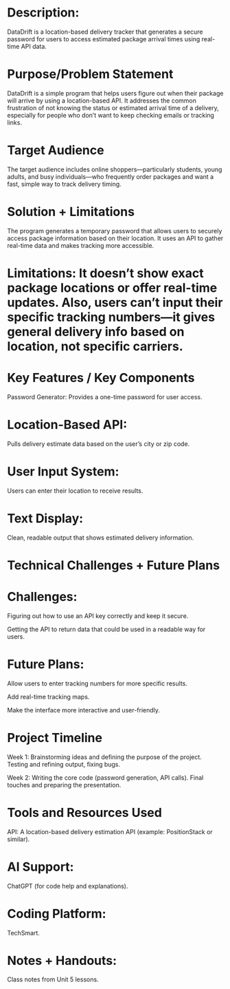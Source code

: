 # Description: 
DataDrift is a location-based delivery tracker that generates a secure password for users to access estimated package arrival times using real-time API data.

# Purpose/Problem Statement
DataDrift is a simple program that helps users figure out when their package will arrive by using a location-based API. It addresses the common frustration of not knowing the status or estimated arrival time of a delivery, especially for people who don’t want to keep checking emails or tracking links.

# Target Audience
The target audience includes online shoppers—particularly students, young adults, and busy individuals—who frequently order packages and want a fast, simple way to track delivery timing.

# Solution + Limitations
The program generates a temporary password that allows users to securely access package information based on their location. It uses an API to gather real-time data and makes tracking more accessible.
# Limitations: It doesn’t show exact package locations or offer real-time updates. Also, users can’t input their specific tracking numbers—it gives general delivery info based on location, not specific carriers.

# Key Features / Key Components
Password Generator: Provides a one-time password for user access.

# Location-Based API: 
Pulls delivery estimate data based on the user’s city or zip code.

# User Input System: 
Users can enter their location to receive results.

# Text Display:
Clean, readable output that shows estimated delivery information.

# Technical Challenges + Future Plans
# Challenges:

Figuring out how to use an API key correctly and keep it secure.

Getting the API to return data that could be used in a readable way for users.

# Future Plans:

Allow users to enter tracking numbers for more specific results.

Add real-time tracking maps.

Make the interface more interactive and user-friendly.

# Project Timeline
Week 1: Brainstorming ideas and defining the purpose of the project. Testing and refining output, fixing bugs.

Week 2: Writing the core code (password generation, API calls). Final touches and preparing the presentation.

# Tools and Resources Used
API: A location-based delivery estimation API (example: PositionStack or similar).

# AI Support: 
ChatGPT (for code help and explanations).

# Coding Platform: 
TechSmart.

# Notes + Handouts: 
Class notes from Unit 5 lessons.
